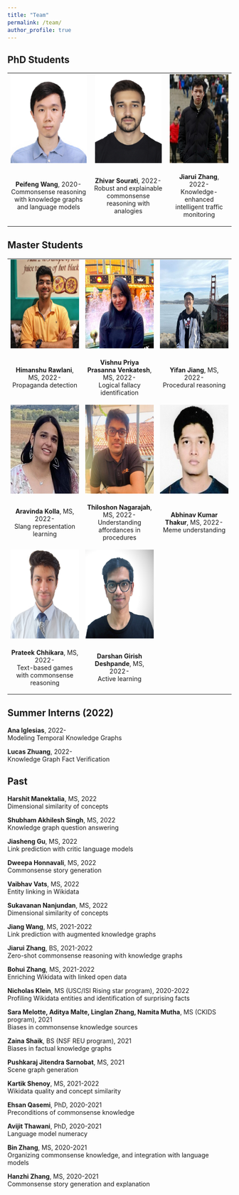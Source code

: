 ```yaml
---
title: "Team"
permalink: /team/
author_profile: true
---
```


## PhD Students

<table style="border-collapse: collapse; border: none; table-layout: fixed ; width: 100%;">
<tr style="border: none;">
<td style="text-align: center; border: none">
<img style="height:200px" src="../images/Peifeng-Wang.jpeg">
</td>
  <td style="text-align: center; border: none">
        <img style="height:200px" src="../images/Zhivar-Sourati.jpeg">
  </td>
  <td style="text-align: center; border: none">
    <img style="height:200px" src="../images/Jiarui-Zhang.jpeg">
</td>
</tr>
<tr style="border: none;">
  <td style="text-align: center; border: none">  
    <p><b>Peifeng Wang</b>, 2020-<br/>
    Commonsense reasoning with knowledge graphs and language models</p>
  </td>
  <td style="text-align: center; border: none">
    <p><b>Zhivar Sourati</b>, 2022-<br/>
  Robust and explainable commonsense reasoning with analogies</p>
  </td>
  <td style="text-align: center; border: none">
    <p><b>Jiarui Zhang</b>, 2022-<br/>
      Knowledge-enhanced intelligent traffic monitoring</p>
  </td>
  </tr>
</table>

## Master Students

<table style="border-collapse: collapse; border: none; table-layout: fixed ; width: 100%;">
<tr style="border: none;">
<td style="text-align: center; border: none; width:33%">
<img style="height:200px" src="../images/Himanshu.jpeg">
</td>
  <td style="text-align: center; border: none; width:33%">
    <img style="height:200px" src="../images/Vishnu-Priya.jpeg">
  </td>
  <td style="text-align: center; border: none; width:33%">
<img style="height:200px" src="../images/Yifan-Jiang.jpeg">
</td>
</tr>
<tr style="border: none;">
  <td style="text-align: center; border: none">
    <p><b>Himanshu Rawlani</b>, MS, 2022-<br/>
  Propaganda detection</p>
  </td>
  <td style="text-align: center; border: none">
    <p><b>Vishnu Priya Prasanna Venkatesh</b>, MS, 2022-<br/>
  Logical fallacy identification</p>
  </td>
  <td style="text-align: center; border: none">
    <p><b>Yifan Jiang</b>, MS, 2022-<br/>
      Procedural reasoning</p>
  </td>
  </tr>
  <tr style="border: none;">
<td style="text-align: center; border: none">
<img style="height:200px" src="../images/Aravinda-Kolla.jpeg">
</td>
  <td style="text-align: center; border: none">
    <img style="height:200px" src="../images/Thiloshon-Nagarajah.jpeg">
  </td>
  <td style="text-align: center; border: none">
<img style="height:200px" src="../images/Abhinav-Thakur.jpeg">
</td>
</tr>
<tr style="border: none;">
  <td style="text-align: center; border: none">  
    <p><b>Aravinda Kolla</b>, MS, 2022-<br/>
    Slang representation learning</p>
  </td>
  <td style="text-align: center; border: none">
    <p><b>Thiloshon Nagarajah</b>, MS, 2022-<br/>
   Understanding affordances in procedures</p>
  </td>
  <td style="text-align: center; border: none">
    <p><b>Abhinav Kumar Thakur</b>, MS, 2022-<br/>
      Meme understanding</p>
  </td>
  </tr>
    <tr style="border: none;">
<td style="text-align: center; border: none">
<img style="height:200px" src="../images/Prateek.png">
</td>
  <td style="text-align: center; border: none">
      <img style="height:200px" src="../images/Darshan.png">    
  </td>
  <td style="text-align: center; border: none"></td>
</tr>
<tr style="border: none;">
  <td style="text-align: center; border: none">  
    <p><b>Prateek Chhikara</b>, MS, 2022-<br/>
    Text-based games with commonsense reasoning</p>
  </td>
  <td style="text-align: center; border: none">
    <p><b>Darshan Girish Deshpande</b>, MS, 2022-<br/>
    Active learning</p>
  </td>
  <td style="text-align: center; border: none">
  </td>
  </tr>
</table>

<h2>Summer Interns (2022)</h2>

**Ana Iglesias**, 2022-\
Modeling Temporal Knowledge Graphs

**Lucas Zhuang**, 2022-\
Knowledge Graph Fact Verification

## Past

**Harshit Manektalia**, MS, 2022\
Dimensional similarity of concepts

**Shubham Akhilesh Singh**, MS, 2022\
Knowledge graph question answering

**Jiasheng Gu**, MS, 2022\
Link prediction with critic language models

**Dweepa Honnavali**, MS, 2022\
Commonsense story generation

**Vaibhav Vats**, MS, 2022\
Entity linking in Wikidata

**Sukavanan Nanjundan**, MS, 2022\
Dimensional similarity of concepts

**Jiang Wang**, MS, 2021-2022\
Link prediction with augmented knowledge graphs

**Jiarui Zhang**, BS, 2021-2022\
Zero-shot commonsense reasoning with knowledge graphs

**Bohui Zhang**, MS, 2021-2022\
Enriching Wikidata with linked open data

**Nicholas Klein**, MS (USC/ISI Rising star program), 2020-2022\
Profiling Wikidata entities and identification of surprising facts

**Sara Melotte, Aditya Malte, Linglan Zhang, Namita Mutha**, MS (CKIDS program), 2021\
Biases in commonsense knowledge sources

**Zaina Shaik**, BS (NSF REU program), 2021\
Biases in factual knowledge graphs

**Pushkaraj Jitendra Sarnobat**, MS, 2021\
Scene graph generation

**Kartik Shenoy**, MS, 2021-2022\
Wikidata quality and concept similarity

**Ehsan Qasemi**, PhD, 2020-2021\
Preconditions of commonsense knowledge

**Avijit Thawani**, PhD, 2020-2021\
Language model numeracy

**Bin Zhang**, MS, 2020-2021\
Organizing commonsense knowledge, and integration with language models

**Hanzhi Zhang**, MS, 2020-2021\
Commonsense story generation and explanation
